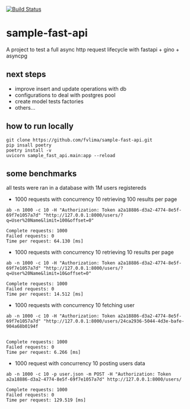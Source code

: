 [![Build Status](https://travis-ci.org/fvlima/sample-fast-api.svg?branch=master)](https://travis-ci.org/fvlima/sample-fast-api)

# sample-fast-api

A project to test a full async http request lifecycle with fastapi + gino + asyncpg

## next steps
- improve insert and update operations with db
- configurations to deal with postgres pool
- create model tests factories
- others...


## how to run locally
```
git clone https://github.com/fvlima/sample-fast-api.git
pip insall poetry
poetry install -v
uvicorn sample_fast_api.main:app --reload
```

## some benchmarks
all tests were ran in a database with 1M users registereds

- 1000 requests with concurrency 10 retrieving 100 results per page
```
ab -n 1000 -c 10 -H "Authorization: Token a2a18886-d3a2-4774-8e5f-69f7e1057a7d" "http://127.0.0.1:8000/users/?q=User%20Name&limit=100&offset=0"

Complete requests: 1000
Failed requests: 0
Time per request: 64.130 [ms]
```

- 1000 requests with concurrency 10 retrieving 10 results per page
```
ab -n 1000 -c 10 -H "Authorization: Token a2a18886-d3a2-4774-8e5f-69f7e1057a7d" "http://127.0.0.1:8000/users/?q=User%20Name&limit=10&offset=0"

Complete requests: 1000
Failed requests: 0
Time per request: 14.512 [ms]
```

- 1000 requests with concurrency 10 fetching  user
```
ab -n 1000 -c 10 -H "Authorization: Token a2a18886-d3a2-4774-8e5f-69f7e1057a7d" "http://127.0.0.1:8000/users/24ca2936-5044-4d3e-bafe-904a68b0194f


Complete requests: 1000
Failed requests: 0
Time per request: 6.266 [ms]
```


- 1000 request with concurrency 10 posting users data
```
ab -n 1000 -c 10 -p user.json -m POST -H "Authorization: Token a2a18886-d3a2-4774-8e5f-69f7e1057a7d" http://127.0.0.1:8000/users/

Complete requests: 1000
Failed requests: 0
Time per request: 129.519 [ms]
```
